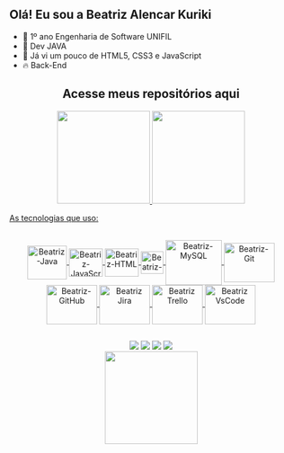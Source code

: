 ## Olá! Eu sou a Beatriz Alencar Kuriki

- 🔭 1º ano Engenharia de Software UNIFIL
- 🌱 Dev JAVA 
- 🌱 Já vi um pouco de HTML5, CSS3 e JavaScript
- 🔥 Back-End
<div style="display: inline_block" align = "center">
<h2>
<a target = "_blanck" style="text-decoration: none" href="https://github.com/BeatrizKuriki?tab=stars"> Acesse meus repositórios aqui</a>
</h2>
</div>

<div style="display: inline_block" align = "center">
  <a href="https://github.com/BeatrizKuriki">
  <img height="165em" src="https://github-readme-stats.vercel.app/api?username=BeatrizKuriki&show_icons=true&theme=chartreuse-dark&include_all_commits=true&count_private=true"/>
  <img height="165em" src="https://github-readme-stats.vercel.app/api/top-langs/?username=BeatrizKuriki&layout=compact&langs_count=168&theme=chartreuse-dark"/>


    
</div>
 
  As tecnologias que uso:

<div style="display: inline_block" align = "center"><br>
  <img align="center" alt="Beatriz-Java" height="60" width="70" src="https://cdn.jsdelivr.net/gh/devicons/devicon/icons/java/java-original-wordmark.svg"/>
  <img align="center" alt="Beatriz-JavaScript" height="50" width="60" src="https://cdn.jsdelivr.net/gh/devicons/devicon/icons/javascript/javascript-original.svg" />
 <img align="center" alt="Beatriz-HTML" height="50" width="60"  
  <img src="https://cdn.jsdelivr.net/gh/devicons/devicon/icons/html5/html5-original.svg" />
  <img align="center" alt="Beatriz-CSS" height="40" width="40"         
 <img src="https://cdn.jsdelivr.net/gh/devicons/devicon/icons/css3/css3-original.svg" />
 <img align="center" alt="Beatriz-MySQL" height="80" width="100"  
 <img src="https://cdn.jsdelivr.net/gh/devicons/devicon/icons/mysql/mysql-original-wordmark.svg" />
 <img align="center" alt="Beatriz-Git" height="70" width="90"  
 <img src="https://cdn.jsdelivr.net/gh/devicons/devicon/icons/git/git-plain-wordmark.svg" />
 <img align="center" alt="Beatriz-GitHub" height="70" width="90"
<img src="https://cdn.jsdelivr.net/gh/devicons/devicon/icons/github/github-original-wordmark.svg" />
 <img align="center" alt="Beatriz Jira" height="70" width="90"  
 <img src="https://cdn.jsdelivr.net/gh/devicons/devicon/icons/jira/jira-original.svg" />
  <img align="center" alt="Beatriz Trello" height="70" width="90" 
<img src="https://cdn.jsdelivr.net/gh/devicons/devicon/icons/trello/trello-plain-wordmark.svg" />
 <img align="center" alt="Beatriz VsCode " height="70" width="90"
<img src="https://cdn.jsdelivr.net/gh/devicons/devicon/icons/vscode/vscode-original.svg" />


          
          
          

          
</div>

##

<div align = "center">
  <a href="https://www.instagram.com/beatriz.f.alencar/"><img src="https://img.shields.io/badge/Instagram-E4405F?style=for-the-badge&logo=instagram&logoColor=white" target="_blank"></a>
 <a href="https://www.linkedin.com/in/beatriz-alencar-kuriki/"><img src="https://img.shields.io/badge/LinkedIn-0077B5?style=for-the-badge&logo=linkedin&logoColor=white" target="_blank"></a>
 
  <img src="https://img.shields.io/badge/Discord-7218?style=for-the-badge&logo=discord&logoColor=white">
  <a href = "mailto:dev.beatriz.alencar@gmail.com"><img src="https://img.shields.io/badge/Gmail-D14836?style=for-the-badge&logo=gmail&logoColor=white" target="_blank"></a>
  


</div>

<div align = "center">
<a href="https://git.io/streak-stats">
  <img height="165em" src="https://github-readme-streak-stats.herokuapp.com/?user=BeatrizKuriki&theme=hacker"/> 
</div>
